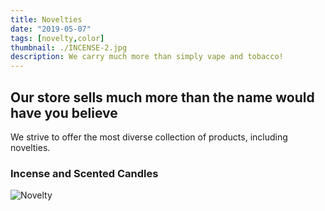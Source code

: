 ```yaml
---
title: Novelties
date: "2019-05-07"
tags: [novelty,color]
thumbnail: ./INCENSE-2.jpg
description: We carry much more than simply vape and tobacco!
---
```



 ## Our store sells much more than the name would have you believe

We strive to offer the most diverse collection of products, including novelties.

### Incense and Scented Candles
<div class="kg-card kg-image-card kg-width-half">

![Novelty](./INCENSE-2.jpg)
</div>